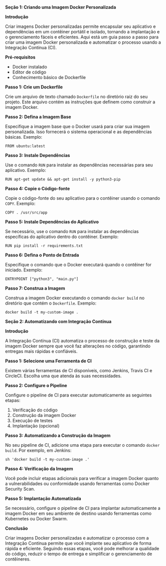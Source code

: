 **Seção 1: Criando uma Imagem Docker Personalizada**

**Introdução**

Criar imagens Docker personalizadas permite encapsular seu aplicativo e dependências em um contêiner portátil e isolado, tornando a implantação e o gerenciamento fáceis e eficientes. Aqui está um guia passo a passo para criar uma imagem Docker personalizada e automatizar o processo usando a Integração Contínua (CI).

**Pré-requisitos**

* Docker instalado
* Editor de código
* Conhecimento básico de Dockerfile

**Passo 1: Crie um Dockerfile**

Crie um arquivo de texto chamado `Dockerfile` no diretório raiz do seu projeto. Este arquivo contém as instruções que definem como construir a imagem Docker.

**Passo 2: Defina a Imagem Base**

Especifique a imagem base que o Docker usará para criar sua imagem personalizada. Isso fornecerá o sistema operacional e as dependências básicas. Exemplo:

```
FROM ubuntu:latest
```

**Passo 3: Instale Dependências**

Use o comando `RUN` para instalar as dependências necessárias para seu aplicativo. Exemplo:

```
RUN apt-get update && apt-get install -y python3-pip
```

**Passo 4: Copie o Código-fonte**

Copie o código-fonte do seu aplicativo para o contêiner usando o comando `COPY`. Exemplo:

```
COPY . /usr/src/app
```

**Passo 5: Instale Dependências do Aplicativo**

Se necessário, use o comando `RUN` para instalar as dependências específicas do aplicativo dentro do contêiner. Exemplo:

```
RUN pip install -r requirements.txt
```

**Passo 6: Defina o Ponto de Entrada**

Especifique o comando que o Docker executará quando o contêiner for iniciado. Exemplo:

```
ENTRYPOINT ["python3", "main.py"]
```

**Passo 7: Construa a Imagem**

Construa a imagem Docker executando o comando `docker build` no diretório que contém o `Dockerfile`. Exemplo:

```
docker build -t my-custom-image .
```

**Seção 2: Automatizando com Integração Contínua**

**Introdução**

A Integração Contínua (CI) automatiza o processo de construção e teste da imagem Docker sempre que você faz alterações no código, garantindo entregas mais rápidas e confiáveis.

**Passo 1: Selecione uma Ferramenta de CI**

Existem várias ferramentas de CI disponíveis, como Jenkins, Travis CI e CircleCI. Escolha uma que atenda às suas necessidades.

**Passo 2: Configure o Pipeline**

Configure o pipeline de CI para executar automaticamente as seguintes etapas:

1. Verificação do código
2. Construção da imagem Docker
3. Execução de testes
4. Implantação (opcional)

**Passo 3: Automatizando a Construção da Imagem**

No seu pipeline de CI, adicione uma etapa para executar o comando `docker build`. Por exemplo, em Jenkins:

```
sh 'docker build -t my-custom-image .'
```

**Passo 4: Verificação da Imagem**

Você pode incluir etapas adicionais para verificar a imagem Docker quanto a vulnerabilidades ou conformidade usando ferramentas como Docker Security Scan.

**Passo 5: Implantação Automatizada**

Se necessário, configure o pipeline de CI para implantar automaticamente a imagem Docker em seu ambiente de destino usando ferramentas como Kubernetes ou Docker Swarm.

**Conclusão**

Criar imagens Docker personalizadas e automatizar o processo com a Integração Contínua permite que você implante seu aplicativo de forma rápida e eficiente. Seguindo essas etapas, você pode melhorar a qualidade do código, reduzir o tempo de entrega e simplificar o gerenciamento de contêineres.
